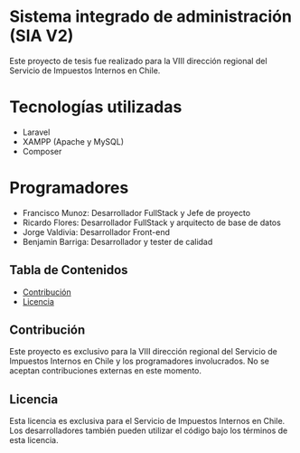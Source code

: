 # Sistema integrado de administración (SIA V2)

Este proyecto de tesis fue realizado para la VIII dirección regional del Servicio de Impuestos Internos en Chile.

# Tecnologías utilizadas

- Laravel
- XAMPP (Apache y MySQL)
- Composer

# Programadores

- Francisco Munoz: Desarrollador FullStack y Jefe de proyecto
- Ricardo Flores: Desarrollador FullStack y arquitecto de base de datos
- Jorge Valdivia: Desarrollador Front-end
- Benjamin Barriga: Desarrollador y tester de calidad

## Tabla de Contenidos
- [Contribución](#contribución)
- [Licencia](#licencia)

## Contribución

Este proyecto es exclusivo para la VIII dirección regional del Servicio de Impuestos Internos en Chile y los programadores involucrados. No se aceptan contribuciones externas en este momento.

## Licencia

Esta licencia es exclusiva para el Servicio de Impuestos Internos en Chile. Los desarrolladores también pueden utilizar el código bajo los términos de esta licencia.
